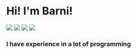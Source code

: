# Hi! I'm Barni!
<img src="https://badgen.net/badge/icon/github?icon=github&color=cyan&label"/> <img src="https://badgen.net/badge/icon/javascript?icon=terminal&color=cyan&label"/> <img src="https://badgen.net/badge/icon/visualstudiocode?icon=visualstudio&color=cyan&label"/>
<img src="https://badgen.net/badge/icon/barni%230038?icon=discord&color=purple&label"/>

### I have experience in a lot of programming
